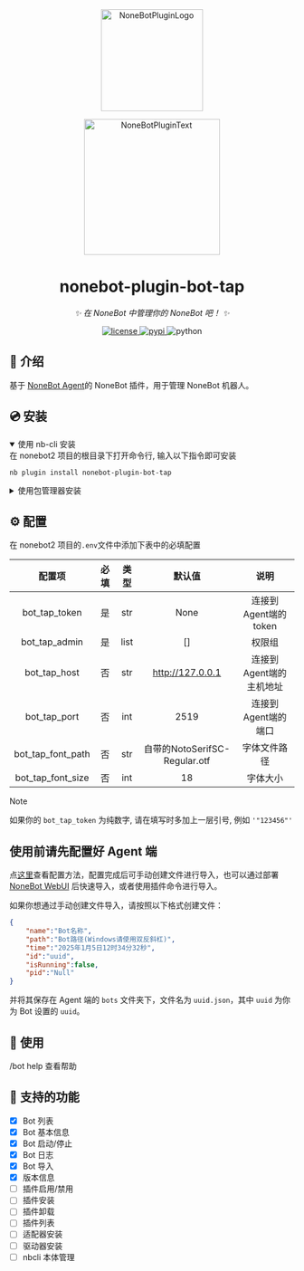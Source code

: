 <div align="center">
  <a href="https://v2.nonebot.dev/store"><img src="https://github.com/A-kirami/nonebot-plugin-template/blob/resources/nbp_logo.png" width="180" height="180" alt="NoneBotPluginLogo"></a>
  <br>
  <p><img src="https://github.com/A-kirami/nonebot-plugin-template/blob/resources/NoneBotPlugin.svg" width="240" alt="NoneBotPluginText"></p>
</div>

<div align="center">

# nonebot-plugin-bot-tap

_✨ 在 NoneBot 中管理你的 NoneBot 吧！ ✨_


<a href="./LICENSE">
    <img src="https://img.shields.io/github/license/NonebotGUI/nonebot-plugin-bot-tap.svg" alt="license">
</a>
<a href="https://pypi.python.org/pypi/nonebot-plugin-bot-tap.svg">
    <img src="https://img.shields.io/pypi/v/nonebot-plugin-bot-tap.svg" alt="pypi">
</a>
<img src="https://img.shields.io/badge/python-3.9+-blue.svg" alt="python">

</div>


## 📖 介绍

基于 [NoneBot Agent](https://github.com/NonebotGUI/nonebot-agent)的 NoneBot 插件，用于管理 NoneBot 机器人。

## 💿 安装

<details open>
<summary>使用 nb-cli 安装</summary>
在 nonebot2 项目的根目录下打开命令行, 输入以下指令即可安装

    nb plugin install nonebot-plugin-bot-tap

</details>

<details>
<summary>使用包管理器安装</summary>
在 nonebot2 项目的插件目录下, 打开命令行, 根据你使用的包管理器, 输入相应的安装命令

<details>
<summary>pip</summary>

    pip install nonebot-plugin-bot-tap
</details>
<details>
<summary>pdm</summary>

    pdm add nonebot-plugin-bot-tap
</details>
<details>
<summary>poetry</summary>

    poetry add nonebot-plugin-bot-tap
</details>
<details>
<summary>conda</summary>

    conda install nonebot-plugin-bot-tap
</details>

打开 nonebot2 项目根目录下的 `pyproject.toml` 文件, 在 `[tool.nonebot]` 部分追加写入

    plugins = ["nonebot_plugin_bot_tap"]

</details>

## ⚙️ 配置

在 nonebot2 项目的`.env`文件中添加下表中的必填配置

| 配置项 | 必填 | 类型 | 默认值 | 说明 |
|:-----:|:----:|:----:|:----:|:----:|
| bot_tap_token | 是 | str | None | 连接到Agent端的token |
| bot_tap_admin | 是 | list | [] | 权限组 |
| bot_tap_host | 否 | str | http://127.0.0.1 | 连接到Agent端的主机地址 |
| bot_tap_port | 否 | int | 2519 | 连接到Agent端的端口 |
| bot_tap_font_path | 否 | str | 自带的NotoSerifSC-Regular.otf | 字体文件路径 |
| bot_tap_font_size | 否 | int | 18 | 字体大小 |

> [!NOTE]
> 如果你的 `bot_tap_token` 为纯数字, 请在填写时多加上一层引号, 例如 `'"123456"'`

## 使用前请先配置好 Agent 端

点[这里](https://webui.nbgui.top/config/nba.html)查看配置方法，配置完成后可手动创建文件进行导入，也可以通过部署 [NoneBot WebUI](https://webui.nbgui.top/config/dashboard.html) 后快速导入，或者使用插件命令进行导入。

如果你想通过手动创建文件导入，请按照以下格式创建文件：

```json
{
    "name":"Bot名称",
    "path":"Bot路径(Windows请使用双反斜杠)",
    "time":"2025年1月5日12时34分32秒",
    "id":"uuid",
    "isRunning":false,
    "pid":"Null"
}
```
并将其保存在 Agent 端的 `bots` 文件夹下，文件名为 `uuid.json`，其中 `uuid` 为你为 Bot 设置的 `uuid`。


## 🎉 使用
/bot help 查看帮助

## 📑 支持的功能

- [X] Bot 列表
- [X] Bot 基本信息
- [X] Bot 启动/停止
- [X] Bot 日志
- [X] Bot 导入
- [X] 版本信息
- [ ] 插件启用/禁用
- [ ] 插件安装
- [ ] 插件卸载
- [ ] 插件列表
- [ ] 适配器安装
- [ ] 驱动器安装
- [ ] nbcli 本体管理